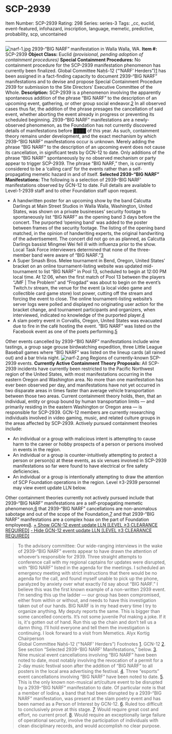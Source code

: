 # SCP-2939
Item Number: SCP-2939
Rating: 298
Series: series-3
Tags: _cc, euclid, event-featured, infohazard, inscription, language, memetic, predictive, probability, scp, uncontained

---

![narf-1.jpg](https://scp-wiki.wdfiles.com/local--files/scp-2939/narf-1.jpg)
2939-“BIG NARF” manifestation in Walla Walla, WA.
**Item #:** SCP-2939
**Object Class:** Euclid _(provisional, pending adoption of containment procedures)_
**Special Containment Procedures:** No containment procedure for the SCP-2939 manifestation phenomenon has currently been finalized. Global Committee Naḥš-12 (“‘NARF’ Herders”)[1](javascript:;) has been assigned in a fact-finding capacity to document 2939-“BIG NARF” manifestations and to devise and propose Special Containment Procedure 2939 for submission to the Site Directors’ Executive Committee of the Whole.
**Description:** SCP-2939 is a phenomenon involving the apparently spontaneous addition of the phrase “BIG NARF” to the description of an upcoming event, gathering, or other group social endeavor.[2](javascript:;) In all observed cases thus far, the addition of the phrase presages the cancellation of said event, whether aborting the event already in progress or preventing its scheduled beginning. 2939-“BIG NARF” manifestations are a newly-observed phenomenon, as the Foundation has not currently discovered details of manifestations before ████ of this year. As such, containment theory remains under development, and the exact mechanism by which 2939-“BIG NARF” manifestations occur is unknown.
Merely adding the phrase “BIG NARF” to the description of an upcoming event does not cause its cancellation, in significant tests by GCN-12 to date. Only additions of the phrase “BIG NARF” spontaneously by no observed mechanism or party appear to trigger SCP-2939. The phrase “BIG NARF,” then, is currently considered to be a ‘calling card’ for the events rather than a self-propagating memetic hazard in and of itself.
**Selected 2939-“BIG NARF” Manifestations:** The following is a selection of 2939-‘BIG NARF’ manifestations observed by GCN-12 to date. Full details are available to Level-1-2939 staff and to other Foundation staff upon request.
  * A handwritten poster for an upcoming show by the band Calcutta Darlings at Main Street Studios in Walla Walla, Washington, United States, was shown on a private businesses’ security footage to spontaneously list “BIG NARF” as the opening band 3 days before the concert. The purported ‘opening band’ was added to the poster between frames of the security footage. The listing of the opening band matched, in the opinion of handwriting experts, the original handwriting of the advertisement. The concert did not go on as planned, as Calcutta Darlings bassist Mingmei Wei fell ill with influenza prior to the show. Local Task Force interviewers determined that none of the three-member band were aware of “BIG NARF.”[3](javascript:;)
  * A Super Smash Bros. Melee tournament in Bend, Oregon, United States’ bracket on an online tournament-listing website was updated mid-tournament to list “BIG NARF” in Pool 13, scheduled to begin at 12:00 PM local time. At 12:06, when the first match of Pool 13 between the players “JMF | The Problem” and “Frogdad” was about to begin on the event’s Twitch.tv stream, the venue for the event (a local video game and collectible card game store) lost power, cutting off the stream and forcing the event to close. The online tournament-listing website’s server logs were polled and displayed no originating user action for the bracket change, and tournament participants and organizers, when interviewed, indicated no knowledge of the purported player.[4](javascript:;)
  * A slam poetry event in Corvallis, Oregon, United States was evacuated due to fire in the café hosting the event. “BIG NARF” was listed on the Facebook event as one of the poets performing.[5](javascript:;)

Other events cancelled by 2939-“BIG NARF” manifestations include wine tastings, a group sage grouse birdwatching expedition, three Little League Baseball games where “BIG NARF” was listed on the lineup cards (all rained out) and a bar trivia night.
![narf-2.png](https://scp-wiki.wdfiles.com/local--files/scp-2939/narf-2.png)
Regions of currently-known SCP-2939 events.
**Currently Active Containment Theory Proposals:** All SCP-2939 incidents have currently been restricted to the Pacific Northwest region of the United States, with most manifestations occurring in the eastern Oregon and Washington area. No more than one manifestation has ever been observed per day, and manifestations have not yet occurred in two disparate areas in times faster than average vehicle transportation between those two areas. Current containment theory holds, then, that an individual, entity or group bound by human transportation limits — and primarily residing in the eastern Washington or Oregon area — is responsible for SCP-2939. GCN-12 members are currently researching individuals involved in video gaming, music, and related culture groups in the areas affected by SCP-2939.
Actively pursued containment theories include:
  * An individual or a group with malicious intent is attempting to cause harm to the career or hobby prospects of a person or persons involved in events in the region.
  * An individual or a group is counter-intuitively attempting to protect a person or person(s) at these events, as six venues involved in SCP-2939 manifestations so far were found to have electrical or fire safety deficiencies.
  * An individual or a group is intentionally attempting to draw the attention of SCP Foundation operations in the region. Level ≥3-2939 personnel may view event update LLN below.

Other containment theories currently not actively pursued include that 2939-“BIG NARF” manifestations are a self-propagating memetic phenomenon,[6](javascript:;) that 2939-“BIG NARF” cancellations are non-anomalous sabotage and out of the scope of the Foundation,[7](javascript:;) and that 2939-“BIG NARF” manifestations are a complex hoax on the part of Foundation employees[8](javascript:;).
[\+ Show GCN-12 event update LLN [LEVEL ≥3 CLEARANCE REQUIRED]](javascript:;)
[\- Hide GCN-12 event update LLN [LEVEL ≥3 CLEARANCE REQUIRED]](javascript:;)
> To the advisory committee:
> Our wide-ranging interviews in the wake of 2939-“BIG NARF” events appear to have drawn the attention of whoever’s responsible for 2939. Three straight attempts to conference call with my regional captains for updates were disrupted, with “BIG NARF” listed in the agenda for the meetings. I scheduled an emergency meeting with strict instructions that there would be no agenda for the call, and found myself unable to pick up the phone, paralyzed by anxiety over what exactly I’d say about “BIG NARF.” I believe this was the first known example of a non-written 2939 event. I’m sending this up the ladder — our group has been compromised, either from within or without, and needs to have this investigation taken out of our hands. BIG NARF is in my head every time I try to organize anything. My deputy reports the same.
> This is bigger than some cancelled concerts. It’s not some juvenile PoI making a joke. If it is, it's gotten out of hand. Run this up the chain and don’t tell us a damn thing. I’ll hold everyone and tell them the investigation is continuing. I look forward to a visit from Memetics.
> Alyx Kortig  
>  Chairperson  
>  Global Committee Naḥš-12 (“‘NARF’ Herders”)
Footnotes
[1](javascript:;). GCN-12
[2](javascript:;). See section “Selected 2939-‘BIG NARF’ Manifestations,” below.
[3](javascript:;). Nine musical event cancellations involving “BIG NARF” have been noted to date, most notably involving the revocation of a permit for a 2-day music festival soon after the addition of “BIG NARF” to all posters in the local area advertising the festival.
[4](javascript:;). Three “esports” event cancellations involving “BIG NARF” have been noted to date.
[5](javascript:;). This is the only known non-musical art/culture event to be disrupted by a 2939-“BIG NARF” manifestation to date. Of particular note is that a member of Iodina, a band that had been disrupted by a 2939-“BIG NARF” manifestation, was present at the slam poetry event and has been named as a Person of Interest by GCN-12.
[6](javascript:;). Ruled too difficult to conclusively prove at this stage.
[7](javascript:;). Would require great cost and effort, no current proof.
[8](javascript:;). Would require an exceptionally large failure of operational security, involve the participation of individuals with clean disciplinary records, and would accomplish no clear purpose.